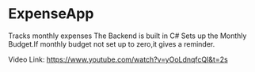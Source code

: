 # ExpenseApp
Tracks monthly expenses
The Backend is built in C# 
Sets up the Monthly Budget.If monthly budget not set up to zero,it gives a reminder.

Video Link: https://www.youtube.com/watch?v=yOoLdnqfcQI&t=2s
